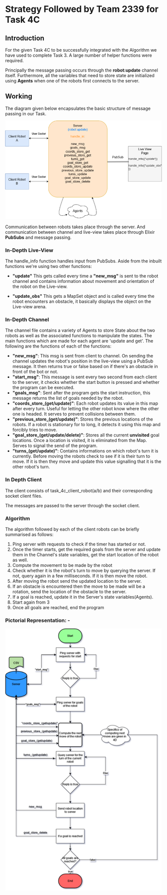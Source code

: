 # Strategy Followed by Team 2339 for Task 4C

## Introduction

For the given Task 4C to be successfully integrated with the Algorithm we have used to complete Task 3. A large number of helper functions were required.

Principally the message passing occurs through the **robot:update** channel itself.
Furthermore, all the variables that need to store state are initialized using **Agents** when one of the robots first connects to the server.

## Working

The diagram given below encapsulates the basic structure of message passing in our Task.

![Basic Message Passing](diagrams/msg-passing-basic.png)

Communication between robots takes place through the server. And communication between channel and live-view takes place through Elixir **PubSubs** and message passing.

### In-Depth Live-View

The handle_info function handles input from PubSubs. Aside from the inbuilt functions we're using two other functions:

- **"update"** This gets called every time a **"new_msg"** is sent to the robot channel and contains information about movement and orientation of the robot on the Live-view.

- **"update_obs"** This gets a MapSet object and is called every time the robot encounters an obstacle, it basically displays the object on the Live-view arena.

### In-Depth Channel

The channel file contains a variety of Agents to store State about the two robots as well as the associated functions to manipulate the states. The main functions which are made for each agent are 'update and get'.
The following are the functions of each of the functions:

- **"new_msg"**: This msg is sent from client to channel. On sending the channel updates the robot's position in the live-view using a PubSub message. It then returns true or false based on if there's an obstacle in front of the bot or not.
- **"start_msg"**: This message is sent every two second from each client to the server, it checks whether the start button is pressed and whether the program can be executed.
- **"goals_msg"**: Sent after the program gets the start instruction, this message returns the list of goals needed by the robot.
- **"coords_store\_(get/update)"**: Each robot updates its value in this map after every turn. Useful for letting the other robot know where the other one is headed. It serves to prevent collisions between them.
- **"previous_store\_(get/update)"**: Stores the previous locations of the robots. If a robot is stationary for to long, it detects it using this map and forcibly tries to move.
- **"goal_store\_(get/update/delete)"**: Stores all the current **unvisited** goal locations. Once a location is visited, it is eliminated from the Map. Serves to signal the send of the program.
- **"turns\_(get/update)"**: Contains informations on which robot's turn it is currently. Before moving the robots check to see if it is their turn to move. If it is then they move and update this value signalling that it is the other robot's turn.

### In Depth Client

The client consists of task_4c_client_robot(a/b) and their corresponding socket client files.

The messages are passed to the server through the socket client.

### Algorithm

The algorithm followed by each of the client robots can be briefly summarised as follows:

1. Ping server with requests to check if the timer has started or not.
2. Once the timer starts, get the required goals from the server and update them in the Channel's state variables, get the start location of the robot as well.
3. Compute the movement to be made by the robot
4. Check whether it is the robot's turn to move by querying the server. If not, query again in a few milliseconds. If it is then move the robot.
5. After moving the robot send the updated location to the server.
6. If an obstacle is encountered then the move to be made will be a rotation, send the location of the obstacle to the server.
7. If a goal is reached, update it in the Server's state variables(Agents).
8. Start again from 3
9. Once all goals are reached, end the program

### Pictorial Representation: -

<img src="diagrams/algorithm.png" >
